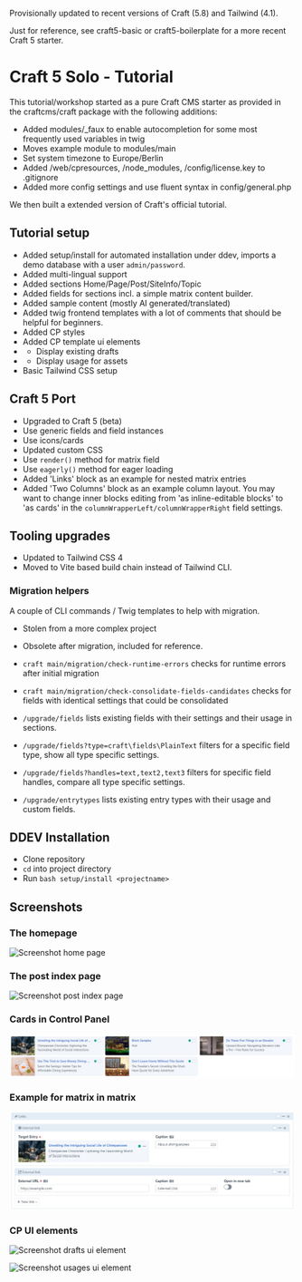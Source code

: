 Provisionally updated to recent versions of Craft (5.8) and Tailwind (4.1).

Just for reference, see craft5-basic or craft5-boilerplate for a more recent Craft 5 starter.

# Craft 5 Solo - Tutorial

This tutorial/workshop started as a pure Craft CMS starter as provided in the craftcms/craft package with 
the following additions:

* Added modules/_faux to enable autocompletion for some most frequently used variables in twig
* Moves example module to modules/main
* Set system timezone to Europe/Berlin
* Added /web/cpresources, /node_modules, /config/license.key to .gitignore
* Added more config settings and use fluent syntax in config/general.php

We then built a extended version of Craft's official tutorial.

## Tutorial setup

* Added setup/install for automated installation under ddev, imports a demo database with a user `admin/password`.
* Added multi-lingual support
* Added sections Home/Page/Post/SiteInfo/Topic
* Added fields for sections incl. a simple matrix content builder.
* Added sample content (mostly AI generated/translated)
* Added twig frontend templates with a lot of comments that should be helpful for beginners.
* Added CP styles
* Added CP template ui elements
* * Display existing drafts
* * Display usage for assets
* Basic Tailwind CSS setup

## Craft 5 Port

* Upgraded to Craft 5 (beta)
* Use generic fields and field instances
* Use icons/cards
* Updated custom CSS
* Use `render()` method for matrix field
* Use `eagerly()` method for eager loading
* Added 'Links'  block as an example for nested matrix entries
* Added 'Two Columns' block as an example column layout. You may want to change inner blocks editing from 'as inline-editable blocks' to 'as cards' in the `columnWrapperLeft/columnWrapperRight` field settings.

## Tooling upgrades

* Updated to Tailwind CSS 4
* Moved to Vite based build chain instead of Tailwind CLI.

### Migration helpers

A couple of CLI commands / Twig templates to help with migration. 

* Stolen from a more complex project 
* Obsolete after migration, included for reference.

* `craft main/migration/check-runtime-errors` checks for runtime errors after initial migration
* `craft main/migration/check-consolidate-fields-candidates` checks for fields with identical settings that could be consolidated

* `/upgrade/fields` lists existing fields with their settings and their usage in sections.
* `/upgrade/fields?type=craft\fields\PlainText` filters for a specific field type, show all type specific settings.
* `/upgrade/fields?handles=text,text2,text3` filters for specific field handles, compare all type specific settings.

* `/upgrade/entrytypes` lists existing entry types with their usage and custom fields.

## DDEV Installation

* Clone repository
* `cd` into project directory
* Run `bash setup/install <projectname>`

## Screenshots

### The homepage

![Screenshot home page](/screenshot-home.jpg)

### The post index page

![Screenshot post index page](/screenshot-posts.jpg)

### Cards in Control Panel

![Screenshot cards](/screenshot-cards.jpg)

### Example for matrix in matrix

![Screenshot nested entries](/screenshot-nested.jpg)

### CP UI elements

![Screenshot drafts ui element](/screenshot-drafts.jpg)

![Screenshot usages ui element](/screenshot-usages.jpg)

